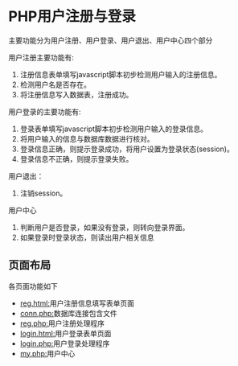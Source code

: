 # PHP用户注册与登录 #
主要功能分为用户注册、用户登录、用户退出、用户中心四个部分

用户注册主要功能有:

1. 注册信息表单填写javascript脚本初步检测用户输入的注册信息。
2. 检测用户名是否存在。
3. 将注册信息写入数据表，注册成功。

用户登录的主要功能有:

1. 登录表单填写javascript脚本初步检测用户输入的登录信息。
2. 将用户输入的信息与数据库数据进行核对。
3. 登录信息正确，则提示登录成功，将用户设置为登录状态(session)。
4. 登录信息不正确，则提示登录失败。

用户退出：

1. 注销session。

用户中心

1. 判断用户是否登录，如果没有登录，则转向登录界面。
2. 如果登录时登录状态，则读出用户相关信息

## 页面布局 ##
各页面功能如下

- [reg.html:](https://github.com/Memory9527/project/blob/master/php%E7%94%A8%E6%88%B7%E7%AD%89%E7%BA%A7%E4%B8%8E%E6%B3%A8%E5%86%8C/reg.html)用户注册信息填写表单页面
- [conn.php:](https://github.com/Memory9527/project/blob/master/php%E7%94%A8%E6%88%B7%E7%AD%89%E7%BA%A7%E4%B8%8E%E6%B3%A8%E5%86%8C/conn.php)数据库连接包含文件
- [reg.php:](https://github.com/Memory9527/project/blob/master/php%E7%94%A8%E6%88%B7%E7%AD%89%E7%BA%A7%E4%B8%8E%E6%B3%A8%E5%86%8C/reg.php)用户注册处理程序
- [login.html:](https://github.com/Memory9527/project/blob/master/php%E7%94%A8%E6%88%B7%E7%AD%89%E7%BA%A7%E4%B8%8E%E6%B3%A8%E5%86%8C/login.html)用户登录表单页面
- [login.php:](https://github.com/Memory9527/project/blob/master/php%E7%94%A8%E6%88%B7%E7%AD%89%E7%BA%A7%E4%B8%8E%E6%B3%A8%E5%86%8C/login.php)用户登录处理程序
- [my.php:](https://github.com/Memory9527/project/blob/master/php%E7%94%A8%E6%88%B7%E7%AD%89%E7%BA%A7%E4%B8%8E%E6%B3%A8%E5%86%8C/my.php)用户中心
